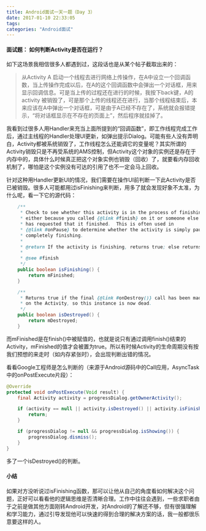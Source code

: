 ```yaml
---
title: Android面试一天一题（Day 3）
date: 2017-01-10 22:33:05
tags:
categories: "Android面试"
---
```


#### 面试题： 如何判断Activity是否在运行？

如下这场景我相信很多人都遇到过，这段话也是从某个帖子截取出来的：

>从Activity A 启动一个线程去进行网络上传操作，在A中设立一个回调函数，当上传操作完成以后，在A的这个回调函数中会弹出一个对话框，用来显示回调信息。可是当上传的过程还在进行的时候，我按下back键，A的activity 被销毁了，可是那个上传的线程还在进行，当那个线程结束后，本来应该在A中弹出一个对话框，可是由于A已经不存在了，系统就会报错提示，“将对话框显示在不存在的页面上”，然后程序就挂掉了。

我看到过很多人用Handler来充当上面所提到的“回调函数”，即工作线程完成工作后，通过主线程的Handler处理UI更新，如弹出提示Dialog。可能有些人没有弄明白，Activity都被系统销毁了，工作线程怎么还能调它的变量呢？其实所谓的Activity销毁只是不再受系统的AMS控制，但Activity这个对象的实例还是存在于内存中的，具体什么时候真正把这个对象实例也销毁（回收）了，就要看内存回收机制了，哪怕是这个实例没有可达的引用了也不一定会马上回收。

<!--more-->

针对这种用Handler更新UI的情况，我们需要在操作UI前判断一下此Activity是否已被销毁。很多人可能都用过isFinishing来判断，用多了就会发现好象不太准，为什么呢，看一下它的源代码：

```java
    /**
     * Check to see whether this activity is in the process of finishing,
     * either because you called {@link #finish} on it or someone else
     * has requested that it finished.  This is often used in
     * {@link #onPause} to determine whether the activity is simply pausing or
     * completely finishing.
     *
     * @return If the activity is finishing, returns true; else returns false.
     *
     * @see #finish
     */
    public boolean isFinishing() {
        return mFinished;
    }

    /**
     * Returns true if the final {@link #onDestroy()} call has been made
     * on the Activity, so this instance is now dead.
     */
    public boolean isDestroyed() {
        return mDestroyed;
    }
```

而mFinished是在finish()中被赋值的，也就是说只有通过调用finish()结束的Activity，mFinished的值才会被置为true。所以有时候Activity的生命周期没有按我们预想的来走时（如内存紧张时），会出现判断出错的情况。

看看Google工程师是怎么判断的（来源于Android源码中的Call应用，AsyncTask中的onPostExecute片段）：

```java
@Override
protected void onPostExecute(Void result) {
    final Activity activity = progressDialog.getOwnerActivity();

    if (activity == null || activity.isDestroyed() || activity.isFinishing()) {
        return;
    }

    if (progressDialog != null && progressDialog.isShowing()) {
        progressDialog.dismiss();
    }
}
```

多了一个isDestroyed()的判断。

#### 小结

如果对方没听说过isFinishing函数，那可以让他从自己的角度看如何解决这个问题，正好可以看看他的逻辑思维是否清晰合理。工作中往往会遇到，一些求职者由于之前是做其他方面刚转Android开发，对Android的了解还不够，但有很强理解和学习能力，通过引导发现他可以快速的得到合理的解决方案的话，我一般都很乐意要这样的人。
